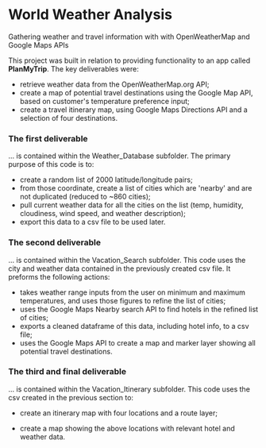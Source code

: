 # World Weather Analysis
Gathering weather and travel information with with OpenWeatherMap and Google Maps APIs

This project was built in relation to providing functionality to an app called **PlanMyTrip**. The key deliverables were:
- retrieve weather data from the OpenWeatherMap.org API;
- create a map of potential travel destinations using the Google Map API, based on customer's temperature preference input;
- create a travel itinerary map, using Google Maps Directions API and a selection of four destinations.

### The first deliverable
... is contained within the Weather_Database subfolder. The primary purpose of this code is to:
- create a random list of 2000 latitude/longitude pairs;
- from those coordinate, create a list of cities which are 'nearby' and are not duplicated (reduced to ~860 cities);
- pull current weather data for all the cities on the list (temp, humidity, cloudiness, wind speed, and weather description);
- export this data to a csv file to be used later.

### The second deliverable
... is contained within the Vacation_Search subfolder. This code uses the city and weather data contained in the previously created csv file. It preforms the following actions:
- takes weather range inputs from the user on minimum and maximum temperatures, and uses those figures to refine the list of cities;
- uses the Google Maps Nearby search API to find hotels in the refined list of cities;
- exports a cleaned dataframe of this data, including hotel info, to a csv file;
- uses the Google Maps API to create a map and marker layer showing all potential travel destinations.



### The third and final deliverable
... is contained within the Vacation_Itinerary subfolder. This code uses the csv created in the previous section to:
- create an itinerary map with four locations and a route layer;



- create a map showing the above locations with relevant hotel and weather data.

